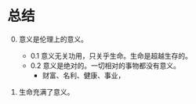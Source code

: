 # 总结

0. 意义是伦理上的意义。
	- 0.1 意义无关功用，只关乎生命。生命是超越生存的。
	- 0.2 意义是绝对的。一切相对的事物都没有意义。
		- 财富、名利、健康、事业， 

1. 生命充满了意义。
<!--stackedit_data:
eyJoaXN0b3J5IjpbLTEyNzA3NDg3MzUsNjY1NjIwODkwLDE0Mz
Q5OTIxMjgsLTE4MzAxNjU3MTldfQ==
-->